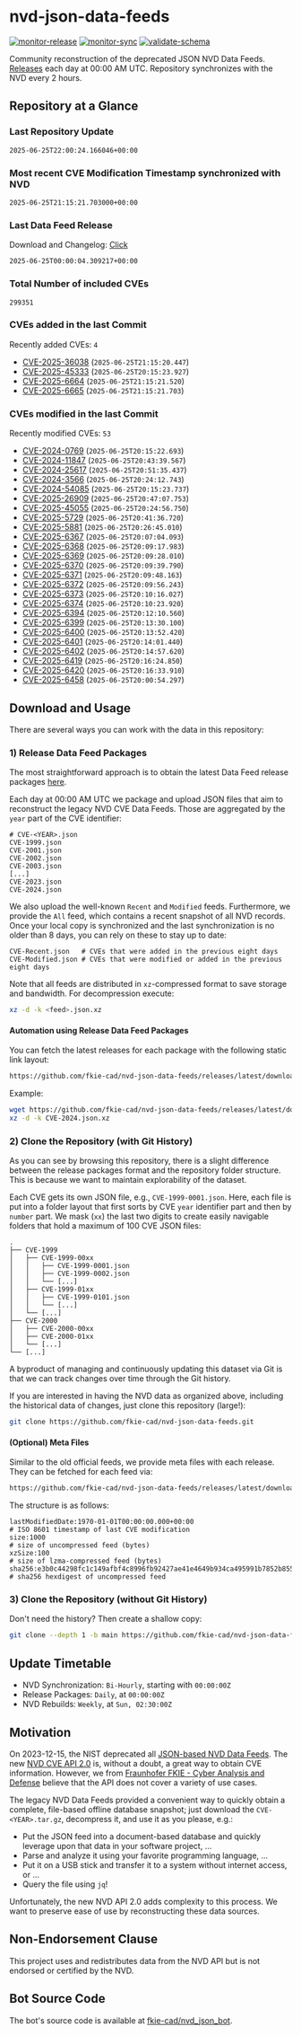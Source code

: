 # nvd-json-data-feeds

[![monitor-release](https://github.com/fkie-cad/nvd-json-data-feeds/actions/workflows/monitor_release.yml/badge.svg)](https://github.com/fkie-cad/nvd-json-data-feeds/actions/workflows/monitor_release.yml)
[![monitor-sync](https://github.com/fkie-cad/nvd-json-data-feeds/actions/workflows/monitor_sync.yml/badge.svg)](https://github.com/fkie-cad/nvd-json-data-feeds/actions/workflows/monitor_sync.yml)
[![validate-schema](https://github.com/fkie-cad/nvd-json-data-feeds/actions/workflows/validate_schema.yml/badge.svg)](https://github.com/fkie-cad/nvd-json-data-feeds/actions/workflows/validate_schema.yml)

Community reconstruction of the deprecated JSON NVD Data Feeds.
[Releases](https://github.com/fkie-cad/nvd-json-data-feeds/releases/latest) each day at 00:00 AM UTC.
Repository synchronizes with the NVD every 2 hours.

## Repository at a Glance

### Last Repository Update

```plain
2025-06-25T22:00:24.166046+00:00
```

### Most recent CVE Modification Timestamp synchronized with NVD

```plain
2025-06-25T21:15:21.703000+00:00
```

### Last Data Feed Release

Download and Changelog: [Click](https://github.com/fkie-cad/nvd-json-data-feeds/releases/latest)

```plain
2025-06-25T00:00:04.309217+00:00
```

### Total Number of included CVEs

```plain
299351
```

### CVEs added in the last Commit

Recently added CVEs: `4`

- [CVE-2025-36038](CVE-2025/CVE-2025-360xx/CVE-2025-36038.json) (`2025-06-25T21:15:20.447`)
- [CVE-2025-45333](CVE-2025/CVE-2025-453xx/CVE-2025-45333.json) (`2025-06-25T20:15:23.927`)
- [CVE-2025-6664](CVE-2025/CVE-2025-66xx/CVE-2025-6664.json) (`2025-06-25T21:15:21.520`)
- [CVE-2025-6665](CVE-2025/CVE-2025-66xx/CVE-2025-6665.json) (`2025-06-25T21:15:21.703`)


### CVEs modified in the last Commit

Recently modified CVEs: `53`

- [CVE-2024-0769](CVE-2024/CVE-2024-07xx/CVE-2024-0769.json) (`2025-06-25T20:15:22.693`)
- [CVE-2024-11847](CVE-2024/CVE-2024-118xx/CVE-2024-11847.json) (`2025-06-25T20:43:39.567`)
- [CVE-2024-25617](CVE-2024/CVE-2024-256xx/CVE-2024-25617.json) (`2025-06-25T20:51:35.437`)
- [CVE-2024-3566](CVE-2024/CVE-2024-35xx/CVE-2024-3566.json) (`2025-06-25T20:24:12.743`)
- [CVE-2024-54085](CVE-2024/CVE-2024-540xx/CVE-2024-54085.json) (`2025-06-25T20:15:23.737`)
- [CVE-2025-26909](CVE-2025/CVE-2025-269xx/CVE-2025-26909.json) (`2025-06-25T20:47:07.753`)
- [CVE-2025-45055](CVE-2025/CVE-2025-450xx/CVE-2025-45055.json) (`2025-06-25T20:24:56.750`)
- [CVE-2025-5729](CVE-2025/CVE-2025-57xx/CVE-2025-5729.json) (`2025-06-25T20:41:36.720`)
- [CVE-2025-5881](CVE-2025/CVE-2025-58xx/CVE-2025-5881.json) (`2025-06-25T20:26:45.010`)
- [CVE-2025-6367](CVE-2025/CVE-2025-63xx/CVE-2025-6367.json) (`2025-06-25T20:07:04.093`)
- [CVE-2025-6368](CVE-2025/CVE-2025-63xx/CVE-2025-6368.json) (`2025-06-25T20:09:17.983`)
- [CVE-2025-6369](CVE-2025/CVE-2025-63xx/CVE-2025-6369.json) (`2025-06-25T20:09:28.010`)
- [CVE-2025-6370](CVE-2025/CVE-2025-63xx/CVE-2025-6370.json) (`2025-06-25T20:09:39.790`)
- [CVE-2025-6371](CVE-2025/CVE-2025-63xx/CVE-2025-6371.json) (`2025-06-25T20:09:48.163`)
- [CVE-2025-6372](CVE-2025/CVE-2025-63xx/CVE-2025-6372.json) (`2025-06-25T20:09:56.243`)
- [CVE-2025-6373](CVE-2025/CVE-2025-63xx/CVE-2025-6373.json) (`2025-06-25T20:10:16.027`)
- [CVE-2025-6374](CVE-2025/CVE-2025-63xx/CVE-2025-6374.json) (`2025-06-25T20:10:23.920`)
- [CVE-2025-6394](CVE-2025/CVE-2025-63xx/CVE-2025-6394.json) (`2025-06-25T20:12:10.560`)
- [CVE-2025-6399](CVE-2025/CVE-2025-63xx/CVE-2025-6399.json) (`2025-06-25T20:13:30.100`)
- [CVE-2025-6400](CVE-2025/CVE-2025-64xx/CVE-2025-6400.json) (`2025-06-25T20:13:52.420`)
- [CVE-2025-6401](CVE-2025/CVE-2025-64xx/CVE-2025-6401.json) (`2025-06-25T20:14:01.440`)
- [CVE-2025-6402](CVE-2025/CVE-2025-64xx/CVE-2025-6402.json) (`2025-06-25T20:14:57.620`)
- [CVE-2025-6419](CVE-2025/CVE-2025-64xx/CVE-2025-6419.json) (`2025-06-25T20:16:24.850`)
- [CVE-2025-6420](CVE-2025/CVE-2025-64xx/CVE-2025-6420.json) (`2025-06-25T20:16:33.910`)
- [CVE-2025-6458](CVE-2025/CVE-2025-64xx/CVE-2025-6458.json) (`2025-06-25T20:00:54.297`)


## Download and Usage

There are several ways you can work with the data in this repository:

### 1) Release Data Feed Packages

The most straightforward approach is to obtain the latest Data Feed release packages [here](https://github.com/fkie-cad/nvd-json-data-feeds/releases/latest).

Each day at 00:00 AM UTC we package and upload JSON files that aim to reconstruct the legacy NVD CVE Data Feeds.
Those are aggregated by the `year` part of the CVE identifier:

```
# CVE-<YEAR>.json
CVE-1999.json
CVE-2001.json
CVE-2002.json
CVE-2003.json
[...]
CVE-2023.json
CVE-2024.json
```

We also upload the well-known `Recent` and `Modified` feeds.
Furthermore, we provide the `All` feed, which contains a recent snapshot of all NVD records.
Once your local copy is synchronized and the last synchronization is no older than 8 days, you can rely on these to stay up to date:

```plain
CVE-Recent.json   # CVEs that were added in the previous eight days
CVE-Modified.json # CVEs that were modified or added in the previous eight days
```

Note that all feeds are distributed in `xz`-compressed format to save storage and bandwidth.
For decompression execute:

```sh
xz -d -k <feed>.json.xz
```

#### Automation using Release Data Feed Packages

You can fetch the latest releases for each package with the following static link layout:

```sh
https://github.com/fkie-cad/nvd-json-data-feeds/releases/latest/download/CVE-<YEAR>.json.xz
```

Example:

```sh
wget https://github.com/fkie-cad/nvd-json-data-feeds/releases/latest/download/CVE-2024.json.xz
xz -d -k CVE-2024.json.xz
```

### 2) Clone the Repository (with Git History)

As you can see by browsing this repository, there is a slight difference between the release packages format and the repository folder structure.
This is because we want to maintain explorability of the dataset.

Each CVE gets its own JSON file, e.g., `CVE-1999-0001.json`.
Here, each file is put into a folder layout that first sorts by CVE `year` identifier part and then by `number` part.
We mask (`xx`) the last two digits to create easily navigable folders that hold a maximum of 100 CVE JSON files:

```plain
.
├── CVE-1999
│   ├── CVE-1999-00xx
│   │   ├── CVE-1999-0001.json
│   │   ├── CVE-1999-0002.json
│   │   └── [...]
│   ├── CVE-1999-01xx
│   │   ├── CVE-1999-0101.json
│   │   └── [...]
│   └── [...]
├── CVE-2000
│   ├── CVE-2000-00xx
│   ├── CVE-2000-01xx
│   └── [...]
└── [...]
```

A byproduct of managing and continuously updating this dataset via Git is that we can track changes over time through the Git history.

If you are interested in having the NVD data as organized above, including the historical data of changes, just clone this repository (large!):

```sh
git clone https://github.com/fkie-cad/nvd-json-data-feeds.git
```

#### (Optional) Meta Files

Similar to the old official feeds, we provide meta files with each release. They can be fetched for each feed via:

```sh
https://github.com/fkie-cad/nvd-json-data-feeds/releases/latest/download/CVE-<YEAR>.meta
```

The structure is as follows:

```plain
lastModifiedDate:1970-01-01T00:00:00.000+00:00                          # ISO 8601 timestamp of last CVE modification
size:1000                                                               # size of uncompressed feed (bytes)
xzSize:100                                                              # size of lzma-compressed feed (bytes)
sha256:e3b0c44298fc1c149afbf4c8996fb92427ae41e4649b934ca495991b7852b855 # sha256 hexdigest of uncompressed feed
```

### 3) Clone the Repository (without Git History)

Don't need the history? Then create a shallow copy:

```sh
git clone --depth 1 -b main https://github.com/fkie-cad/nvd-json-data-feeds.git
```


## Update Timetable

* NVD Synchronization: `Bi-Hourly`, starting with `00:00:00Z`
* Release Packages: `Daily`, at `00:00:00Z`
* NVD Rebuilds: `Weekly`, at `Sun, 02:30:00Z`


## Motivation

On 2023-12-15, the NIST deprecated all [JSON-based NVD Data Feeds](https://nvd.nist.gov/vuln/data-feeds#divRetirementBanner-1).
The new [NVD CVE API 2.0](https://nvd.nist.gov/developers/vulnerabilities) is, without a doubt, a great way to obtain CVE information.
However, we from [Fraunhofer FKIE - Cyber Analysis and Defense](https://www.fkie.fraunhofer.de/en/departments/cad.html) believe that the API does not cover a variety of use cases.

The legacy NVD Data Feeds provided a convenient way to quickly obtain a complete, file-based offline database snapshot; just download the `CVE-<YEAR>.tar.gz`, decompress it, and use it as you please, e.g.:

- Put the JSON feed into a document-based database and quickly leverage upon that data in your software project, ...
- Parse and analyze it using your favorite programming language, ...
- Put it on a USB stick and transfer it to a system without internet access, or ...
- Query the file using `jq`!

Unfortunately, the new NVD API 2.0 adds complexity to this process.
We want to preserve ease of use by reconstructing these data sources.

## Non-Endorsement Clause

This project uses and redistributes data from the NVD API but is not endorsed or certified by the NVD.

## Bot Source Code

The bot's source code is available at [fkie-cad/nvd\_json\_bot](https://github.com/fkie-cad/nvd_json_bot).